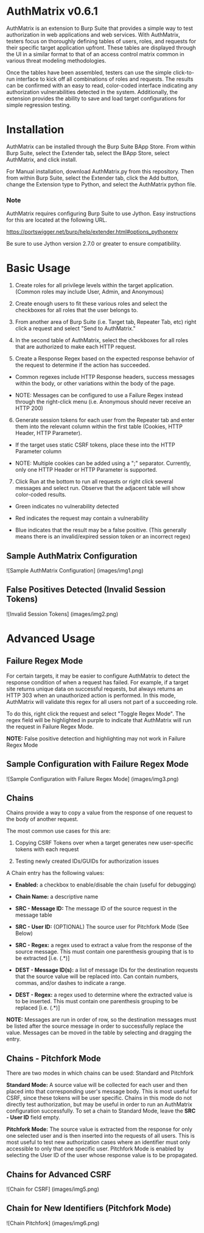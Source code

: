 # AuthMatrix v0.6.1

AuthMatrix is an extension to Burp Suite that provides a simple way to test authorization in web applications and web services. With AuthMatrix, testers focus on thoroughly defining tables of users, roles, and requests for their specific target application upfront. These tables are displayed through the UI in a similar format to that of an access control matrix common in various threat modeling methodologies.

Once the tables have been assembled, testers can use the simple click-to-run interface to kick off all combinations of roles and requests. The results can be confirmed with an easy to read, color-coded interface indicating any authorization vulnerabilities detected in the system. Additionally, the extension provides the ability to save and load target configurations for simple regression testing.

# Installation

AuthMatrix can be installed through the Burp Suite BApp Store. From within Burp Suite, select the Extender tab, select the BApp Store, select AuthMatrix, and click install.

For Manual installation, download AuthMatrix.py from this repository.  Then from within Burp Suite, select the Extender tab, click the Add button, change the Extension type to Python, and select the AuthMatrix python file.

### Note

AuthMatrix requires configuring Burp Suite to use Jython.  Easy instructions for this are located at the following URL.

https://portswigger.net/burp/help/extender.html#options_pythonenv

Be sure to use Jython version 2.7.0 or greater to ensure compatibility.

# Basic Usage

1. Create roles for all privilege levels within the target application.  (Common roles may include User, Admin, and Anonymous)

2. Create enough users to fit these various roles and select the checkboxes for all roles that the user belongs to.

3. From another area of Burp Suite (i.e. Target tab, Repeater Tab, etc) right click a request and select "Send to AuthMatrix." 

4. In the second table of AuthMatrix, select the checkboxes for all roles that are authorized to make each HTTP request.

5. Create a Response Regex based on the expected response behavior of the request to determine if the action has succeeded. 

  * Common regexes include HTTP Response headers, success messages within the body, or other variations within the body of the page.

  * NOTE: Messages can be configured to use a Failure Regex instead through the right-click menu (i.e. Anonymous should never receive an HTTP 200)

6. Generate session tokens for each user from the Repeater tab and enter them into the relevant column within the first table (Cookies, HTTP Header, HTTP Parameter).

  * If the target uses static CSRF tokens, place these into the HTTP Parameter column

  * NOTE: Multiple cookies can be added using a ";" separator. Currently, only one HTTP Header or HTTP Parameter is supported.


7. Click Run at the bottom to run all requests or right click several messages and select run.  Observe that the adjacent table will show color-coded results.

  * Green indicates no vulnerability detected

  * Red indicates the request may contain a vulnerability

  * Blue indicates that the result may be a false positive.  (This generally means there is an invalid/expired session token or an incorrect regex)

## Sample AuthMatrix Configuration

![Sample AuthMatrix Configuration]
(images/img1.png)


## False Positives Detected (Invalid Session Tokens)

![Invalid Session Tokens]
(images/img2.png)

# Advanced Usage

## Failure Regex Mode

For certain targets, it may be easier to configure AuthMatrix to detect the response condition of when a request has failed. For example, if a target site returns unique data on successful requests, but always returns an HTTP 303 when an unauthorized action is performed. In this mode, AuthMatrix will validate this regex for all users not part of a succeeding role.

To do this, right click the request and select "Toggle Regex Mode".  The regex field will be highlighted in purple to indicate that AuthMatrix will run the request in Failure Regex Mode.

__NOTE:__ False positive detection and highlighting may not work in Failure Regex Mode

## Sample Configuration with Failure Regex Mode

![Sample Configuration with Failure Regex Mode]
(images/img3.png)

## Chains

Chains provide a way to copy a value from the response of one request to the body of another request.

The most common use cases for this are:

1. Copying CSRF Tokens over when a target generates new user-specific tokens with each request

2. Testing newly created IDs/GUIDs for authorization issues

A Chain entry has the following values:

* __Enabled:__ a checkbox to enable/disable the chain (useful for debugging)

* __Chain Name:__ a descriptive name

* __SRC - Message ID:__ The message ID of the source request in the message table

* __SRC - User ID:__ (OPTIONAL) The source user for Pitchfork Mode (See Below)

* __SRC - Regex:__ a regex used to extract a value from the response of the source message.  This must contain one parenthesis grouping that is to be extracted [i.e. (.*)]

* __DEST - Message ID(s):__ a list of message IDs for the destination requests that the source value will be replaced into.  Can contain numbers, commas, and/or dashes to indicate a range.

* __DEST - Regex:__ a regex used to determine where the extracted value is to be inserted.  This must contain one parenthesis grouping to be replaced [i.e. (.*)]

__NOTE:__ Messages are run in order of row, so the destination messages must be listed after the source message in order to successfully replace the value.  Messages can be moved in the table by selecting and dragging the entry.

## Chains - Pitchfork Mode

There are two modes in which chains can be used: Standard and Pitchfork

__Standard Mode:__ A source value will be collected for each user and then placed into that corresponding user's message body.  This is most useful for CSRF, since these tokens will be user specific.  Chains in this mode do not directly test authorization, but may be useful in order to run an AuthMatrix configuration successfully.  To set a chain to Standard Mode, leave the **SRC - User ID** field empty. 

__Pitchfork Mode:__ The source value is extracted from the response for only one selected user and is then inserted into the requests of all users.  This is most useful to test new authorization cases where an identifier must only accessible to only that one specific user. Pitchfork Mode is enabled by selecting the User ID of the user whose response value is to be propagated.

## Chains for Advanced CSRF

![Chain for CSRF]
(images/img5.png)

## Chain for New Identifiers (Pitchfork Mode)

![Chain Pitchfork]
(images/img6.png)

